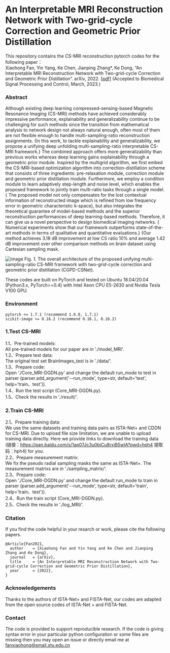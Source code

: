 # An Interpretable MRI Reconstruction Network with Two-grid-cycle Correction and Geometric Prior Distillation

This repository contains the CS-MRI reconstruction pytorch codes for the following paper：  
Xiaohong Fan, Yin Yang, Ke Chen, Jianping Zhang*, Ke Dong, “An Interpretable MRI Reconstruction Network with Two-grid-cycle Correction and Geometric Prior Distillation”. arXiv, 2022. [[pdf]](https://arxiv.org/abs/2205.07062)  (Accepted to Biomedical Signal Processing and Control, March, 2023.)

### Abstract
Although existing deep learning compressed-sensing-based Magnetic Resonance Imaging (CS-MRI) methods have achieved considerably impressive performance, explainability and generalizability continue to be challenging for such methods since the transition from mathematical analysis to network design not always natural enough, often most of them are not flexible enough to handle multi-sampling-ratio reconstruction assignments. {In this work, to tackle explainability and generalizability, we propose a unifying deep unfolding multi-sampling-ratio interpretable CS-MRI framework.} The combined approach offers more generalizability than previous works whereas deep learning gains explainability through a geometric prior module. Inspired by the multigrid algorithm, we first embed the CS-MRI-based optimization algorithm into correction-distillation scheme that consists of three ingredients: pre-relaxation module, correction module and geometric prior distillation module. Furthermore, we employ a condition module to learn adaptively step-length and noise level, which enables the proposed framework to jointly train multi-ratio tasks through a single model. { The proposed model not only compensates for the lost contextual information of reconstructed image which is refined from low frequency error in geometric characteristic k-space}, but also integrates the theoretical guarantee of model-based methods and the superior reconstruction performances of deep learning-based methods. Therefore, it can give us a novel perspective to design biomedical imaging networks. { Numerical experiments show that our framework outperforms state-of-the-art methods in terms of qualitative and quantitative evaluations.} {Our method achieves 3.18 dB improvement at low CS ratio 10\% and average 1.42 dB improvement over other comparison methods on brain dataset using Cartesian sampling mask.


![image](https://user-images.githubusercontent.com/48355877/185527812-9de873ad-f705-4336-8ba4-60068356276d.png)
Fig. 1. The overall architecture of the proposed unifying multi-sampling-ratio CS-MRI framework with two-grid-cycle correction and geometric prior distillation (CGPD-CSNet).

These codes are built on PyTorch and tested on Ubuntu 18.04/20.04 (Python3.x, PyTorch>=0.4) with Intel Xeon CPU E5-2630 and Nvidia Tesla V100 GPU.

### Environment  
```
pytorch <= 1.7.1 (recommend 1.6.0, 1.7.1)
scikit-image <= 0.16.2 (recommend 0.16.1, 0.16.2)
```

### 1.Test CS-MRI  
1.1、Pre-trained models:  
All pre-trained models for our paper are in './model_MRI'.  
1.2、Prepare test data:  
The original test set BrainImages_test is in './data/'.  
1.3、Prepare code:  
Open './Core_MRI-DGDN.py' and change the default run_mode to test in parser (parser.add_argument('--run_mode', type=str, default='test', help='train、test')).  
1.4、Run the test script (Core_MRI-DGDN.py).  
1.5、Check the results in './result/'.

### 2.Train CS-MRI  
2.1、Prepare training data:  
We use the same datasets and training data pairs as ISTA-Net+ and CDDN for CS-MRI. Due to upload file size limitation, we are unable to upload training data directly. Here we provide links to download the training data (链接：https://pan.baidu.com/s/1ap07Jc3u0biCu8rxjB5wlA?pwd=hph4 提取码：hph4) for you.  
2.2、Prepare measurement matrix:  
We fix the pseudo radial sampling masks the same as ISTA-Net+. The measurement matrixs are in './sampling_matrix/'.  
2.3、Prepare code:  
Open './Core_MRI-DGDN.py' and change the default run_mode to train in parser (parser.add_argument('--run_mode', type=str, default='train', help='train、test')).  
2.4、Run the train script (Core_MRI-DGDN.py).  
2.5、Check the results in './log_MRI/'.

### Citation  
If you find the code helpful in your resarch or work, please cite the following papers. 
```
@Article{Fan2021,
  author    = {Xiaohong Fan and Yin Yang and Ke Chen and Jianping Zhang and Ke Dong},
  journal   = {arXiv},
  title     = {An Interpretable MRI Reconstruction Network with Two-grid-cycle Correction and Geometric Prior Distillation},
  year      = {2022},
}
```

### Acknowledgements  
Thanks to the authors of ISTA-Net+ and FISTA-Net, our codes are adapted from the open source codes of ISTA-Net + and FISTA-Net.   

### Contact  
The code is provided to support reproducible research. If the code is giving syntax error in your particular python configuration or some files are missing then you may open an issue or directly email me at fanxiaohong@smail.xtu.edu.cn
